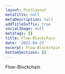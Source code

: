 ```yaml
---
layout: PostLayout
metaTitle: null
metaDescription: null
addTitleSuffix: true
socialImage: null
metaTags: []
title: Flow-Blockchain
date: '2022-04-23'
excerpt: Flow-Blockchain
bottomSections: []
---
```

Flow-Blockchain
